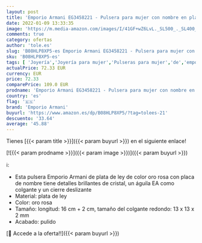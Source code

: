 ```yaml
---
layout: post
title: 'Emporio Armani EG3458221 - Pulsera para mujer con nombre en plata de ley  color oro rosa'
date: 2022-01-09 13:33:35
image: 'https://m.media-amazon.com/images/I/41GF+wZ6LvL._SL500_._SL400_.jpg'
comments: true
category: ofertas
author: 'tole.es'
slug: 'B08HLP8XP5-es Emporio Armani EG3458221 - Pulsera para mujer con nombre...'
sku: 'B08HLP8XP5-es'
tags: [ 'Joyería','Joyería para mujer','Pulseras para mujer','de','emporio armani','ley','plata', ]
actualPrice: 72.33 EUR
currency: EUR
price: 72.33
comparePrice: 109.0 EUR
prodname: 'Emporio Armani EG3458221 - Pulsera para mujer con nombre en plata de ley  color oro rosa'
country: 'es'
flag: '🇪🇸'
brand: 'Emporio Armani'
buyurl: 'https://www.amazon.es/dp/B08HLP8XP5/?tag=tolees-21'
descuento: '33.64'
average: '45.88'
---
```


Tienes [{{< param title >}}]({{< param buyurl >}}) en el siguiente enlace!

[![{{< param prodname >}}]({{< param image >}})]({{< param buyurl >}})

ℹ️:

- Esta pulsera Emporio Armani de plata de ley de color oro rosa con placa de nombre tiene detalles brillantes de cristal, un águila EA como colgante y un cierre deslizante
- Material: plata de ley
- Color: oro rosa
- Tamaño: longitud: 16 cm + 2 cm, tamaño del colgante redondo: 13 x 13 x 2 mm
- Acabado: pulido

[🛒 Accede a la oferta!!]({{< param buyurl >}})
